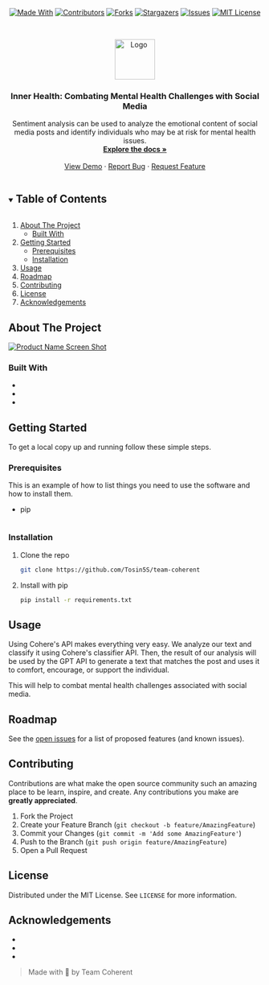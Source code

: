 <span style="display:block;text-align:center">

[![Made With][made-with-shield]][made-with-url]
[![Contributors][contributors-shield]][contributors-url]
[![Forks][forks-shield]][forks-url]
[![Stargazers][stars-shield]][stars-url]
[![Issues][issues-shield]][issues-url]
[![MIT License][license-shield]][license-url]

</span>

<!-- PROJECT LOGO -->
<br />
<p align="center">
  <a href="https://github.com/Tosin5S/team-coherent">
    <img src="images/logo.png" alt="Logo" width="80" height="80">
  </a>

  <h3 align="center">Inner Health: Combating Mental Health Challenges with Social Media
</h3>

  <p align="center">
    Sentiment analysis can be used to analyze the emotional content of social media posts and identify individuals who may be at risk for mental health issues.
    <br />
    <a href="https://docs.google.com/presentation/d/1RHe7LP1mNvr0w9hWXZC8ijyW1529auvOBtj5JTd5ZuU/edit?usp=drivesdk"><strong>Explore the docs »</strong></a>
    <br />
    <br />
    <a href="https://internal-health.onrender.com/">View Demo</a>
    ·
    <a href="https://github.com/Tosin5S/team-coherent/issues">Report Bug</a>
    ·
    <a href="https://github.com/Tosin5S/team-coherent/issues">Request Feature</a>
  </p>
</p>

<!-- TABLE OF CONTENTS -->
<details open="open">
  <summary><h2 style="display: inline-block">Table of Contents</h2></summary>
  <ol>
    <li>
      <a href="#about-the-project">About The Project</a>
      <ul>
        <li><a href="#built-with">Built With</a></li>
      </ul>
    </li>
    <li>
      <a href="#getting-started">Getting Started</a>
      <ul>
        <li><a href="#prerequisites">Prerequisites</a></li>
        <li><a href="#installation">Installation</a></li>
      </ul>
    </li>
    <li><a href="#usage">Usage</a></li>
    <li><a href="#roadmap">Roadmap</a></li>
    <li><a href="#contributing">Contributing</a></li>
    <li><a href="#license">License</a></li>
    <li><a href="#acknowledgements">Acknowledgements</a></li>
  </ol>
</details>

<!-- ABOUT THE PROJECT -->

## About The Project

[![Product Name Screen Shot][product-screenshot]](https://example.com)

### Built With

- []()
- []()
- []()

<!-- GETTING STARTED -->

## Getting Started

To get a local copy up and running follow these simple steps.

### Prerequisites

This is an example of how to list things you need to use the software and how to install them.

- pip
  ```sh

  ```

### Installation

1. Clone the repo
   ```sh
   git clone https://github.com/Tosin5S/team-coherent
   ```
2. Install with pip
   ```sh
   pip install -r requirements.txt
   ```

<!-- USAGE EXAMPLES -->

## Usage

Using Cohere's API makes everything very easy. We analyze our text and classify it using Cohere's classifier API. Then, the result of our analysis will be used by the GPT API to generate a text that matches the post and uses it to comfort, encourage, or support the individual.

This will help to combat mental health challenges associated with social media.


<!-- ROADMAP -->

## Roadmap

See the [open issues](https://github.com/Tosin5S/team-coherent/issues) for a list of proposed features (and known issues).

<!-- CONTRIBUTING -->

## Contributing

Contributions are what make the open source community such an amazing place to be learn, inspire, and create. Any contributions you make are **greatly appreciated**.

1. Fork the Project
2. Create your Feature Branch (`git checkout -b feature/AmazingFeature`)
3. Commit your Changes (`git commit -m 'Add some AmazingFeature'`)
4. Push to the Branch (`git push origin feature/AmazingFeature`)
5. Open a Pull Request

<!-- LICENSE -->

## License

Distributed under the MIT License. See `LICENSE` for more information.

<!-- ACKNOWLEDGEMENTS -->

## Acknowledgements

- []()
- []()
- []()

> Made with 💙 by Team Coherent

<!-- MARKDOWN LINKS & IMAGES -->
<!-- https://www.markdownguide.org/basic-syntax/#reference-style-links -->

[contributors-shield]: https://img.shields.io/github/contributors/Tosin5S/team-coherent.svg?style=for-the-badge
[contributors-url]: https://github.com/Tosin5S/team-coherent/graphs/contributors
[forks-shield]: https://img.shields.io/github/forks/Tosin5S/team-coherent.svg?style=for-the-badge
[forks-url]: https://github.com/Tosin5S/team-coherent/network/members
[stars-shield]: https://img.shields.io/github/stars/Tosin5S/team-coherent?style=for-the-badge
[stars-url]: https://github.com/Tosin5S/team-coherent/stargazers
[issues-shield]: https://img.shields.io/github/issues/Tosin5S/team-coherent.svg?style=for-the-badge
[issues-url]: https://github.com/Tosin5S/team-coherent/issues
[license-shield]: https://img.shields.io/badge/license-MIT-blue?style=for-the-badge&logo=appveyor
[license-url]: https://github.com/Tosin5S/team-coherent/blob/main/LICENSE.txt
[made-with-shield]: https://img.shields.io/github/languages/top/Tosin5S/team-coherent?style=for-the-badge
[made-with-url]: https://shields.io/github/languages/top/Tosin5S/team-coherent.svg?style-for-the-badge
[product-screenshot]: (images/screenshot.png)
